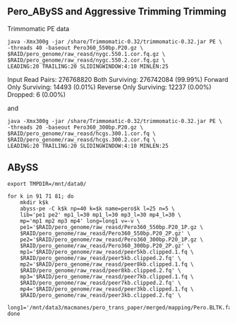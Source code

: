 Pero_ABySS and Aggressive Trimming Trimming
--

Trimmomatic PE data

    java -Xmx300g -jar /share/Trimmomatic-0.32/trimmomatic-0.32.jar PE \
    -threads 40 -baseout Pero360_550bp.P20.gz \
    $RAID/pero_genome/raw_reasd/nygc.550.1.cor.fq.gz \
    $RAID/pero_genome/raw_reasd/nygc.550.2.cor.fq.gz \
    LEADING:20 TRAILING:20 SLIDINGWINDOW:4:10 MINLEN:25
    
Input Read Pairs: 276768820 Both Surviving: 276742084 (99.99%) Forward Only Surviving: 14493 (0.01%) Reverse Only Surviving: 12237 (0.00%) Dropped: 6 (0.00%)
    
and 

    java -Xmx300g -jar /share/Trimmomatic-0.32/trimmomatic-0.32.jar PE \
    -threads 20 -baseout Pero360_300bp.P20.gz \
    $RAID/pero_genome/raw_reasd/hcgs.300.1.cor.fq \
    $RAID/pero_genome/raw_reasd/hcgs.300.2.cor.fq \
    LEADING:20 TRAILING:20 SLIDINGWINDOW:4:10 MINLEN:25

ABySS
--

	export TMPDIR=/mnt/data0/	

	for k in 91 71 81; do
		mkdir k$k
		abyss-pe -C k$k np=40 k=$k name=pero$k l=25 n=5 \
		lib='pe1 pe2' mp1_l=30 mp1_l=30 mp3_l=30 mp4_l=30 \
		mp='mp1 mp2 mp3 mp4' long=long1 v=-v \  
		pe1='$RAID/pero_genome/raw_reasd/Pero360_550bp.P20_1P.gz \
		$RAID/pero_genome/raw_reasd/Pero360_550bp.P20_2P.gz' \
		pe2='$RAID/pero_genome/raw_reasd/Pero360_300bp.P20_1P.gz \
		$RAID/pero_genome/raw_reasd/Pero360_300bp.P20_2P.gz' \
		mp1='$RAID/pero_genome/raw_reasd/peer5kb.clipped.1.fq \
		$RAID/pero_genome/raw_reasd/peer5kb.clipped.2.fq' \
		mp2='$RAID/pero_genome/raw_reasd/peer8kb.clipped.1.fq \
		$RAID/pero_genome/raw_reasd/peer8kb.clipped.2.fq' \
		mp3='$RAID/pero_genome/raw_reasd/peer7kb.clipped.1.fq \
		$RAID/pero_genome/raw_reasd/peer7kb.clipped.2.fq' \
		mp4='$RAID/pero_genome/raw_reasd/peer3kb.clipped.1.fq \
		$RAID/pero_genome/raw_reasd/peer3kb.clipped.2.fq' \
		long1='/mnt/data3/macmanes/pero_trans_paper/merged/mapping/Pero.BLTK.fasta'
	done
		
		
		

